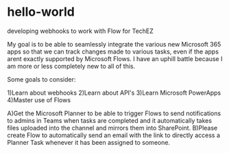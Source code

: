 # hello-world
developing webhooks to work with Flow for TechEZ

My goal is to be able to seamlessly integrate the various new Microsoft 365 apps so that we can track changes made to various tasks, even if the apps arent exactly supported by Microsoft Flows.  I have an uphill battle because I am more or less completely new to all of this.

Some goals to consider:

1)Learn about webhooks
2)Learn about API's
3)Learn Microsoft PowerApps
4)Master use of Flows

A)Get the Microsoft Planner to be able to trigger Flows to send notifications to admins in Teams when tasks are completed and it automatically takes files uploaded into the channel and mirrors them into SharePoint.
B)Please create Flow to automatically send an email with the link to directly access a Planner Task whenever it has been assigned to someone. 

